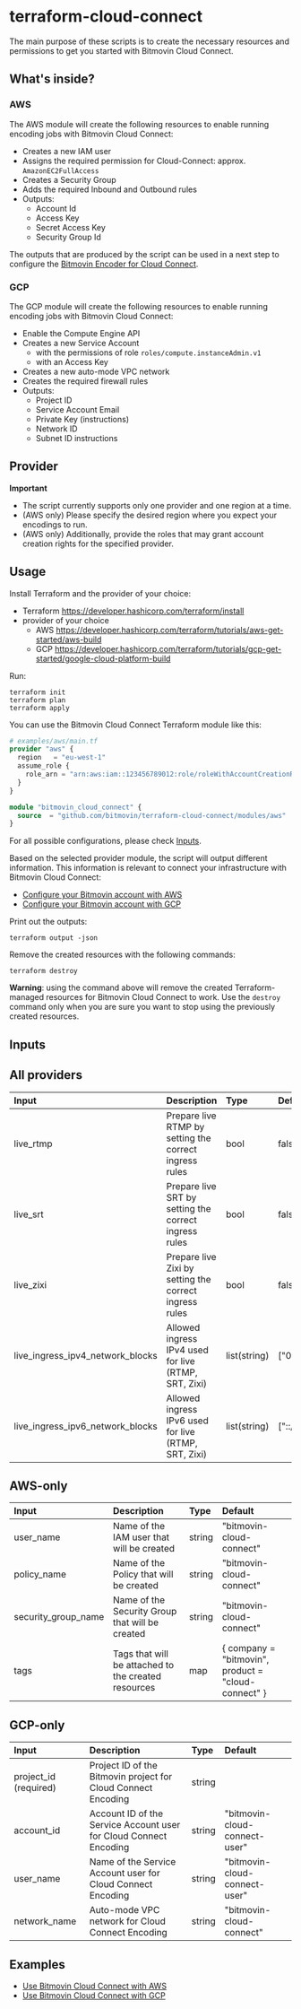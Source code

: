 # terraform-cloud-connect

The main purpose of these scripts is to create the necessary resources and permissions to get you started with Bitmovin Cloud Connect.

## What's inside?

### AWS

The AWS module will create the following resources to enable running encoding jobs with Bitmovin Cloud Connect:

- Creates a new IAM user
- Assigns the required permission for Cloud-Connect: approx. `AmazonEC2FullAccess`
- Creates a Security Group
- Adds the required Inbound and Outbound rules
- Outputs:
  - Account Id
  - Access Key
  - Secret Access Key
  - Security Group Id

The outputs that are produced by the script can be used in a next step to configure the [Bitmovin Encoder for Cloud Connect](https://developer.bitmovin.com/encoding/docs/using-bitmovin-cloud-connect-with-aws#configure-your-bitmovin-account).

### GCP

The GCP module will create the following resources to enable running encoding jobs with Bitmovin Cloud Connect:

- Enable the Compute Engine API
- Creates a new Service Account
  - with the permissions of role `roles/compute.instanceAdmin.v1`
  - with an Access Key
- Creates a new auto-mode VPC network
- Creates the required firewall rules
- Outputs:
  - Project ID
  - Service Account Email
  - Private Key (instructions)
  - Network ID
  - Subnet ID instructions

## Provider

**Important**

- The script currently supports only one provider and one region at a time.
- (AWS only) Please specify the desired region where you expect your encodings to run.
- (AWS only) Additionally, provide the roles that may grant account creation rights for the specified provider.

## Usage

Install Terraform and the provider of your choice:

- Terraform https://developer.hashicorp.com/terraform/install
- provider of your choice
  - AWS https://developer.hashicorp.com/terraform/tutorials/aws-get-started/aws-build
  - GCP https://developer.hashicorp.com/terraform/tutorials/gcp-get-started/google-cloud-platform-build

Run:

```
terraform init
terraform plan
terraform apply
```

You can use the Bitmovin Cloud Connect Terraform module like this:

```terraform
# examples/aws/main.tf
provider "aws" {
  region   = "eu-west-1"
  assume_role {
    role_arn = "arn:aws:iam::123456789012:role/roleWithAccountCreationRights"
  }
}

module "bitmovin_cloud_connect" {
  source  = "github.com/bitmovin/terraform-cloud-connect/modules/aws"
}
```

For all possible configurations, please check [Inputs](#inputs).

Based on the selected provider module, the script will output different information. This information is relevant to connect your infrastructure with Bitmovin Cloud Connect:

- [Configure your Bitmovin account with AWS](https://developer.bitmovin.com/encoding/docs/using-bitmovin-cloud-connect-with-aws#configure-your-bitmovin-account)
- [Configure your Bitmovin account with GCP](https://developer.bitmovin.com/encoding/docs/using-bitmovin-cloud-connect-with-gcp#configure-your-bitmovin-account)

Print out the outputs:

```
terraform output -json
```

Remove the created resources with the following commands:

```
terraform destroy
```

**Warning**: using the command above will remove the created Terraform-managed resources for Bitmovin Cloud Connect to work. Use the `destroy` command only when you are sure you want to stop using the previously created resources.

## Inputs

## All providers

| Input                            | Description                                            | Type         | Default       |
| :------------------------------- | :----------------------------------------------------- | :----------- | :------------ |
| live_rtmp                        | Prepare live RTMP by setting the correct ingress rules | bool         | false         |
| live_srt                         | Prepare live SRT by setting the correct ingress rules  | bool         | false         |
| live_zixi                        | Prepare live Zixi by setting the correct ingress rules | bool         | false         |
| live_ingress_ipv4_network_blocks | Allowed ingress IPv4 used for live (RTMP, SRT, Zixi)   | list(string) | ["0.0.0.0/0"] |
| live_ingress_ipv6_network_blocks | Allowed ingress IPv6 used for live (RTMP, SRT, Zixi)   | list(string) | ["::/0"]      |

## AWS-only

| Input               | Description                                         | Type   | Default                                             |
| :------------------ | :-------------------------------------------------- | :----- | :-------------------------------------------------- |
| user_name           | Name of the IAM user that will be created           | string | "bitmovin-cloud-connect"                            |
| policy_name         | Name of the Policy that will be created             | string | "bitmovin-cloud-connect"                            |
| security_group_name | Name of the Security Group that will be created     | string | "bitmovin-cloud-connect"                            |
| tags                | Tags that will be attached to the created resources | map    | { company = "bitmovin", product = "cloud-connect" } |

## GCP-only

| Input                 | Description                                                       | Type   | Default                       |
| :-------------------- | :---------------------------------------------------------------- | :----- | :---------------------------- |
| project_id (required) | Project ID of the Bitmovin project for Cloud Connect Encoding     | string |                               |
| account_id            | Account ID of the Service Account user for Cloud Connect Encoding | string | "bitmovin-cloud-connect-user" |
| user_name             | Name of the Service Account user for Cloud Connect Encoding       | string | "bitmovin-cloud-connect-user" |
| network_name          | Auto-mode VPC network for Cloud Connect Encoding                  | string | "bitmovin-cloud-connect"      |

## Examples

- [Use Bitmovin Cloud Connect with AWS](https://github.com/bitmovin/terraform-cloud-connect/tree/main/examples/aws)
- [Use Bitmovin Cloud Connect with GCP](https://github.com/bitmovin/terraform-cloud-connect/tree/main/examples/gcp)
